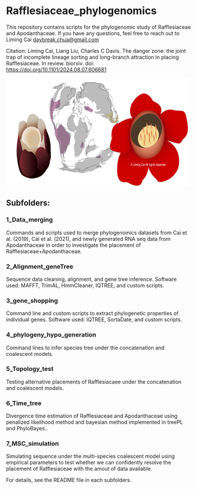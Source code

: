 # Rafflesiaceae_phylogenomics
This repository contains scripts for the phylogenomic study of Rafflesiaceae and Apodanthaceae. If you have any questions, feel free to reach out to Liming Cai daybreak.chua@gmail.com

Citation: Liming Cai, Liang Liu, Charles C Davis. The danger zone: the joint trap of incomplete lineage sorting and long-branch attraction in placing Rafflesiaceae. In review. biorxiv. doi: https://doi.org/10.1101/2024.08.07.606681

<img src="./raff_apo.png" alt="Gondwana distribution of Rafflesiaceae and Apodanthaceae" width="720" height ="297">

## Subfolders:

### 1_Data_merging

Commands and scripts used to merge phylogenomics datasets from Cai et al. (2019), Cai et al. (2021), and newly generated RNA seq data from Apodanthaceae in order to investigate the placement of Rafflesiaceae+Apodanthaceae.

### 2_Alignment_geneTree

Sequence data cleaning, alignment, and gene tree inference. Software used: MAFFT, TrimAL, HmmCleaner, IQTREE, and custom scripts.

### 3_gene_shopping

Command line and custom scripts to extract phylogenetic properties of individual genes. Software used: IQTREE, SortaDate, and custom scripts.

### 4_phylogeny_hypo_generation

Command lines to infer species tree under the concatenation and coalescent models.

### 5_Topology_test

Testing alternative placements of Rafflesiacaee under the concatenation and coalescent models.

### 6_Time_tree 

Divergence time estimation of Rafflesiaceae and Apodanthaceae using penalized likelihood method and bayesian method implemented in treePL and PhyloBayes..

### 7_MSC_simulation

Simulating sequence under the multi-species coalescent model using empirical parameters to test whether we can confidently resolve the placement of Rafflesiaceae with the amout of data available.

For details, see the README file in each subfolders.
